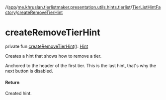 //[app](../../../index.md)/[me.khruslan.tierlistmaker.presentation.utils.hints.tierlist](../index.md)/[TierListHintFactory](index.md)/[createRemoveTierHint](create-remove-tier-hint.md)

# createRemoveTierHint

private fun [createRemoveTierHint](create-remove-tier-hint.md)(): [Hint](../../me.khruslan.tierlistmaker.presentation.utils.hints.core/-hint/index.md)

Creates a hint that shows how to remove a tier.

Anchored to the header of the first tier. This is the last hint, that's why the next button is disabled.

#### Return

Created hint.
